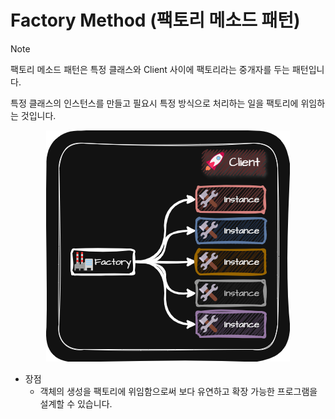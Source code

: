 # Factory Method (팩토리 메소드 패턴)
> [!NOTE]
> 팩토리 메소드 패턴은 특정 클래스와 Client 사이에 팩토리라는 중개자를 두는 패턴입니다.  
>   
> 특정 클래스의 인스턴스를 만들고 필요시 특정 방식으로 처리하는 일을 팩토리에 위임하는 것입니다.

<p align="center">
  <img src="../../../../../img/creation/factory.png">
</p>

- 장점
  - 객체의 생성을 팩토리에 위임함으로써 보다 유연하고 확장 가능한 프로그램을 설계할 수 있습니다.
